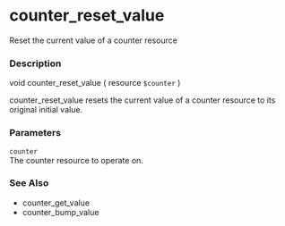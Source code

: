 counter\_reset\_value
=====================

Reset the current value of a counter resource

### Description

<span class="type">void</span> <span
class="methodname">counter\_reset\_value</span> ( <span
class="methodparam"><span class="type">resource</span> `$counter`</span>
)

<span class="function">counter\_reset\_value</span> resets the current
value of a counter resource to its original initial value.

### Parameters

`counter`  
<span class="simpara"> The counter resource to operate on. </span>

### See Also

-   <span class="function">counter\_get\_value</span>
-   <span class="function">counter\_bump\_value</span>
